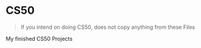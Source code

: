 # CS50
 > If you intend on doing CS50, does not copy anything from these Files
 
My finished CS50 Projects
